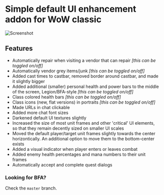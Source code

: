 # Simple default UI enhancement addon for WoW classic

![Screenshot](/bdui.png "BuffDefaultUI")

## Features

* Automatically repair when visiting a vendor that can repair *[this can be toggled on/off]*
* Automatically vendor grey items/junk *[this can be toggled on/off]*
* Added cast times to castbar, removed border around castbar, and made it slightly bigger
* Added additional (smaller) personal health and power bars to the middle of the screen, Legion/BFA-style *[this can be toggled on/off]*
* Class colored health bars *[this can be toggled on/off]*
* Class icons (new, flat versions) in portraits *[this can be toggled on/off]*
* Made URLs in chat clickable
* Added more chat font sizes
* Darkened default UI textures slightly
* Increased the size of most unit frames and other 'critical' UI elements, so that they remain decently sized on smaller UI scales
* Moved the default player/target unit frames slightly towards the center horizontically. An additional option to move them to the bottom-center exists
* Added a visual indicator when player enters or leaves combat
* Added enemy health percentages and mana numbers to their unit frames
* Automatically accept and complete quest dialogs

### Looking for BFA?

Check the `master` branch.
